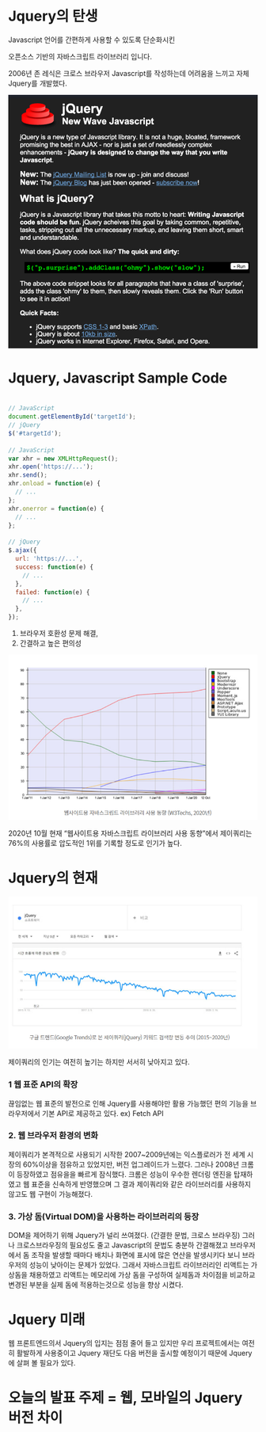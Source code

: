 # Jquery의 탄생

Javascript 언어를 간편하게 사용할 수 있도록 단순화시킨

오픈소스 기반의 자바스크립트 라이브러리 입니다.

2006년 존 레식은 크로스 브라우저 Javascript를 작성하는데 어려움을 느끼고 자체 Jquery를 개발했다.

![Jquery 출시 당시 웹 페이지](./public/1.png)

# Jquery, Javascript Sample Code

```Javascript

// JavaScript
document.getElementById('targetId');
// jQuery
$('#targetId');

// JavaScript
var xhr = new XMLHttpRequest();
xhr.open('https://...');
xhr.send();
xhr.onload = function(e) {
  // ...
};
xhr.onerror = function(e) {
  // ...
};

// jQuery
$.ajax({
  url: 'https://...',
  success: function(e) {
    // ...
  },
  failed: function(e) {
    // ...
  },
});

```

1. 브라우저 호환성 문제 해결,
2. 간결하고 높은 편의성

![2](./public/2.png)

2020년 10월 현재 “웹사이트용 자바스크립트 라이브러리 사용 동향”에서 제이쿼리는 76%의 사용률로 압도적인 1위를 기록할 정도로 인기가 높다.

# Jquery의 현재

![3](./public/3.png)

제이쿼리의 인기는 여전히 높기는 하지만 서서히 낮아지고 있다.

### 1 웹 표준 API의 확장

끊임없는 웹 표준의 발전으로 인해 Jquery를 사용해야만 활용 가능했던 편의 기능을 브라우저에서 기본 API로 제공하고 있다. ex) Fetch API

### 2. 웹 브라우저 환경의 변화

제이쿼리가 본격적으로 사용되기 시작한 2007~2009년에는 익스플로러가 전 세계 시장의 60%이상을 점유하고 있었지만, 버전 업그레이드가 느렸다. 그러나 2008년 크롬이 등장하였고 점유을을 빠르게 잠식했다. 크롬은 성능이 우수한 렌더링 엔진을 탑재하였고 웹 표준을 신속하게 반영했으며 그 결과 제이쿼리와 같은 라이브러리를 사용하지 않고도
웹 구현이 가능해졌다.

### 3. 가상 돔(Virtual DOM)을 사용하는 라이브러리의 등장

DOM을 제어하기 위해 Jquery가 널리 쓰여졌다. (간결한 문법, 크로스 브라우징)
그러나 크로스브라우징의 필요성도 줄고 Javascript의 문법도 충분하 간결해졌고
브라우저에서 돔 조작을 발생할 때마다 배치나 화면에 표시에 많은 연산을 발생시키다 보니
브라우저의 성능이 낮아이는 문제가 있었다.
그래서 자바스크립트 라이브러리인 리액트는 가상돔을 채용하였고
리액트는 메모리에 가상 돔을 구성하여 실제돔과 차이점을 비교하교 변경된 부분을 실제 돔에
적용하는것으로 성능을 향상 시켰다.

# Jquery 미래

웹 프론트엔드의서 Jquery의 입지는 점점 줄어 들고 있지만
우리 프로젝트에서는 여전히 활발하게 사용중이고
Jquery 재단도 다음 버전을 출시할 예정이기 때문에
Jquery에 살펴 볼 필요가 있다.

# 오늘의 발표 주제 = 웹, 모바일의 Jquery 버전 차이
